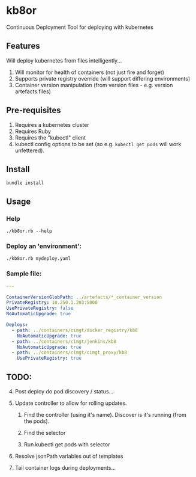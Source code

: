# kb8or
Continuous Deployment Tool for deploying with kubernetes

## Features
Will deploy kubernetes from files intelligently...

1. Will monitor for health of containers (not just fire and forget)
2. Supports private registry override (will support differing environments)
3. Container version manipulation (from version files - e.g. version artefacts files) 

## Pre-requisites
1. Requires a kubernetes cluster
2. Requires Ruby
3. Requires the "kubectl" client
4. kubectl config options to be set (so e.g. `kubectl get pods` will work unfettered).

## Install
`bundle install`

## Usage
### Help
`./kb8or.rb --help`

### Deploy an 'environment':
`./kb8or.rb mydeploy.yaml`

### Sample file:
```yaml
---

ContainerVersionGlobPath: ../artefacts/*_container_version
PrivateRegistry: 10.250.1.203:5000
UsePrivateRegistry: false
NoAutomaticUpgrade: true

Deploys:
  - path: ../containers/cimgt/docker_registry/kb8
    NoAutomaticUpgrade: true
  - path: ../containers/cimgt/jenkins/kb8
    NoAutomaticUpgrade: true
  - path: ../containers/cimgt/cimgt_proxy/kb8
    UsePrivateRegistry: true
```

## TODO:
4. Post deploy do pod discovery / status...
5. Update controller to allow for rolling updates.

   1. Find the controller (using it's name).
      Discover is it's running (from the pods).
      
   2. Find the selector
  
   3. Run kubectl get pods with selector
  
6. Resolve jsonPath variables out of templates
7. Tail container logs during deployments...